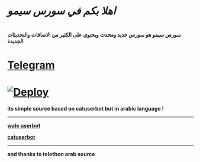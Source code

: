 
# *اهلا بكم في سورس سيمو*
# 

**سورس سيمو هو سورس جديد ومحدث ويحتوي على الكثير من الاضافات والتحديثات الجديدة**

# [Telegram](https://t.me/ADWSL)



# [![Deploy](https://www.herokucdn.com/deploy/button.svg)](https://heroku.com/deploy?template=https://github.com/P9P9/SimoAS)


**its simple source based on catuserbot but in arabic language !**
__________________________
**[wale userbot](https://t.me/ADWSL)**

**[catuserbot](https://github.com/TgCatUB/catuserbot)**
__________________________

**and thanks to telethon arab source**
